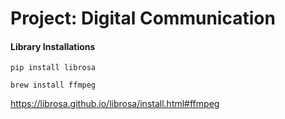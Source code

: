 # Project: Digital Communication

#### Library Installations

```pip install librosa```

```brew install ffmpeg```

https://librosa.github.io/librosa/install.html#ffmpeg
